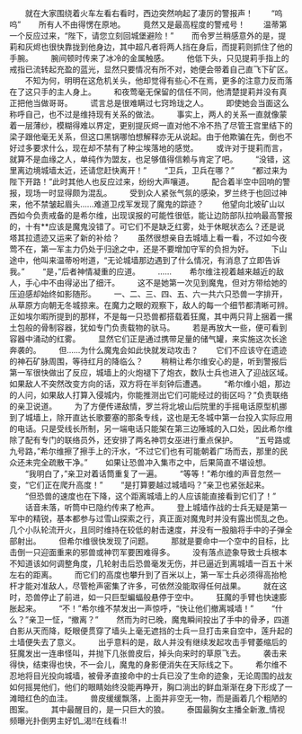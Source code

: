 　　就在大家围绕着火车左看右看时，西边突然响起了凄厉的警报声！
　　“呜呜”
　　所有人不由得愣在原地。
　　竟然又是最高程度的警戒号！
　　温蒂第一个反应过来，“陛下，请您立刻回城堡避险！”
　　而令罗兰稍感意外的是，提莉和灰烬也很快靠拢到他身边，其中超凡者将两人挡在身后，而提莉则抓住了他的手腕。
　　腕间顿时传来了冰冷的金属触感。
　　他低下头，只见提莉手指上的戒指已流转起充盈的蓝光，显然只要情况有所不对，她便会带着自己直飞下矿区。
　　不知为何，明明在这危机关头，他却觉得有些心不在焉，更多的注意力反而落在了这只手的主人身上。
　　和夜莺毫无保留的信任不同，他清楚提莉并没有真正把他当做哥哥。
　　谎言总是很难瞒过七窍玲珑之人。
　　即使她会当面这么称呼自己，也不过是维持现有关系的做法。
　　事实上，两人的关系一直就像蒙着一层薄纱，模糊得难以界定，更别提灰烬一直对他不冷不热了尽管王宫里结下的梁子跟他毫无关系，但这口黑锅哪怕想解释亦无从说起。由于他欺骗在先，倒也不好过多要求什么，现在却不禁有了种尘埃落地的感觉。
　　或许对于提莉而言，就算不是血缘之人，单纯作为盟友，也足够值得信赖与肯定了吧。
　　“没错，这里离边境城墙太近，还请您赶快离开！”
　　“卫兵，卫兵在哪？”
　　“都过来为陛下开路！”此时其他人也反应过来，纷纷大声嚷道。
　　配合着半空中回响的警报，现场一时显得颇为混乱。
　　受到众人紧张气氛的感染，罗兰终于也回过神来，他不禁皱起眉头……难道卫戍军发现了魔鬼的踪迹？
　　他望向北坡矿山以西如今负责戒备的是希尔维，出现误报的可能性很低，能让边防部队拉响最高警报的，十有**应该是魔鬼没错了。可它们不是缺乏红雾，处于休眠状态么？还是说塔其拉遗迹又运来了新的补给？
　　虽然很想亲自去城墙上看一看，不过如今夜莺不在，第一军主力仍处于归途之中，还是不要增加守军的负担为好。
　　下山途中，他叫来温蒂吩咐道，“无论城墙那边遇到了什么情况，有消息了立即告诉我。”
　　“是，”后者神情凝重的应道。
　　……
　　希尔维注视着越来越近的敌人，手心中不由得泌出了细汗。
　　这不是她第一次见到魔鬼，但对方带给她的压迫感却始终如影随形。
　　一、二、三、四、五、六一共六只恐兽一字排开，从草原方向朝无冬城掠来。在魔力之眼的观察下，敌人的每一个细节都清晰可辨。正如埃尔暇所提到的那样，不是每一只恐兽都搭载着狂魔，其中两只背上捆着一摞土包般的骨制容器，犹如专门负责载物的驮马。
　　若是再放大一些，便可看到容器中涌动的红雾。
　　显然它们正是通过携带足量的储气罐，来实施这次长途奔袭的。
　　但……为什么魔鬼会如此快就发动攻击？
　　它们不应该守在遗迹的神石矿脉周围，等待红月的降临么？
　　稍稍让希尔维安心的是，听到警报后第一军很快做出了反应，城墙上的火炮褪下了炮衣，数队士兵也进入了迎战区域。如果敌人不突然改变方向的话，双方将在半刻钟后遭遇。
　　“希尔维小姐，那边的人问，如果敌人打算入侵城内，你能推测出它们可能经过的街区吗？”负责联络的亲卫说道。
　　为了方便传递敌情，罗兰将北坡山后院里的手摇电话原型机挪到了城墙上，除开直达长歌要塞的那条专线，这也是无冬城中第一台投入实际应用的电话。只是受线长所制，另一端电话只能架在第三边陲城的入口处，因此希尔维除了配有专门的联络员外，还安排了两名神罚女巫进行重点保护。
　　“五号路或九号路，”希尔维擦了擦手上的汗水，“不过它们也有可能朝着广场而去，那里的民众还未完全疏散干净。”
　　如果让恐兽冲入集市之中，后果简直不堪设想。
　　“我明白了，”亲卫对着话筒重复了一遍。
　　“等等！”希尔维的声音忽然一变，“它们正在爬升高度！”
　　“是打算要越过城墙吗？”亲卫也紧张起来。
　　“但恐兽的速度也在下降，这个距离城墙上的人应该能直接看到它们了！”
　　话音未落，听筒中已隐约传来了枪声。
　　登上城墙作战的士兵无疑是第一军中的精锐，基本都参与过雪山探索之行，真正面对魔鬼时并没有露出慌乱之色。几个小队轮流开火，且同时维持在较低的射击速度，并没有一股脑将手中的子弹全部射出。
　　但希尔维很快发现了问题。
　　那就是要命中一个空中的目标，比击倒一只迎面重来的邪兽或神罚军要困难得多。
　　没有落点迹象导致士兵根本不知道该如何调整角度，几轮射击后恐兽毫发无伤，并已逼近到离城墙一百五十米左右的距离。
　　而它们的高度也攀升到了百米以上，第一军士兵必须得高抬枪杆才能对准敌人，尽管枪声密集了许多，可依然没能取得任何战果。
　　就在这时，恐兽停止了前进，如一只巨型蝙蝠般悬停于空中。
　　狂魔的手臂也快速膨胀起来。
　　“不！”希尔维不禁发出一声惊呼，“快让他们撤离城墙！”
　　“什么？”亲卫一怔，“撤离？”
　　然而为时已晚，魔鬼瞬间投出了手中的骨矛，四道白影从天而降，眨眼便贯穿了墙头上毫无遮挡的士兵一旦打击来自空中，莲升起的土墙便失去了意义。
　　出乎意料的是，敌人并没有继续发起攻击手臂萎缩后的狂魔发出一连串怪叫，并抛下几张兽皮后，掉头向来时的草原飞去。
　　袭击来得快，结束得也快，不一会儿，魔鬼的身影便消失在天际线之下。
　　希尔维不忍地将目光投向城墙，被骨矛直接命中的士兵已没了生命的迹象，无论周围的战友如何摇晃他们，他们的眼睛始终没能再睁开，胸口淌出的鲜血渐渐在身下形成了一滩暗红色的血洼。
　　兽皮缓缓飘落，上面并非空无一物，而是画着几个粗陋的图案。
　　其中最醒目的，是一只巨大的狼。
　　泰国最胸女主播全新激_情视频曝光扑倒男主好饥_渴!!在线看:!!